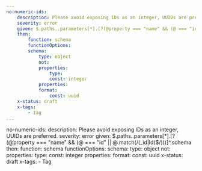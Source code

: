 ```yaml
---
no-numeric-ids:
    description: Please avoid exposing IDs as an integer, UUIDs are preferred.
    severity: error
    given: $.paths..parameters[*].[?(@property === "name" && (@ === "id" || @.match(/(_id|Id)$/)))]^.schema
    then:
        function: schema
        functionOptions:
        schema:
            type: object
            not:
            properties:
                type:
                const: integer
            properties:
            format:
                const: uuid 
    x-status: draft
    x-tags:
        - Tag                      
...
```

no-numeric-ids:
    description: Please avoid exposing IDs as an integer, UUIDs are preferred.
    severity: error
    given: $.paths..parameters[*].[?(@property === "name" && (@ === "id" || @.match(/(_id|Id)$/)))]^.schema
    then:
        function: schema
        functionOptions:
        schema:
            type: object
            not:
            properties:
                type:
                const: integer
            properties:
            format:
                const: uuid 
    x-status: draft
    x-tags:
        - Tag                   
